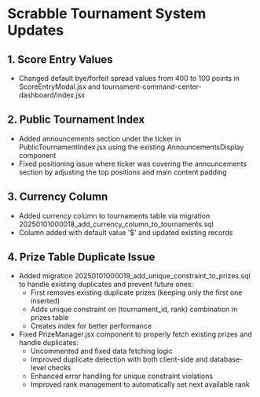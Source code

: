 # Scrabble Tournament System Updates

## 1. Score Entry Values
- Changed default bye/forfeit spread values from 400 to 100 points in ScoreEntryModal.jsx and tournament-command-center-dashboard/index.jsx

## 2. Public Tournament Index
- Added announcements section under the ticker in PublicTournamentIndex.jsx using the existing AnnouncementsDisplay component
- Fixed positioning issue where ticker was covering the announcements section by adjusting the top positions and main content padding

## 3. Currency Column
- Added currency column to tournaments table via migration 20250101000018_add_currency_column_to_tournaments.sql
- Column added with default value '$' and updated existing records

## 4. Prize Table Duplicate Issue
- Added migration 20250101000019_add_unique_constraint_to_prizes.sql to handle existing duplicates and prevent future ones:
  - First removes existing duplicate prizes (keeping only the first one inserted)
  - Adds unique constraint on (tournament_id, rank) combination in prizes table
  - Creates index for better performance
- Fixed PrizeManager.jsx component to properly fetch existing prizes and handle duplicates:
  - Uncommented and fixed data fetching logic
  - Improved duplicate detection with both client-side and database-level checks
  - Enhanced error handling for unique constraint violations
  - Improved rank management to automatically set next available rank